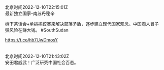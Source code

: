 北京时间2022-12-10T22:15:01Z<br>最新独立国家-南苏丹秘辛

树下茶话会+单挑摔跤赛来解决部落矛盾，逐步建立现代国家观念。中国商人冒子弹风险在赚大钱。
#SouthSudan

https://t.co/hb7UwDmosY<br><br><br>北京时间2022-12-10T21:43:02Z<br>安田君威武！广泛研究中国社会百态。<br><br><br>